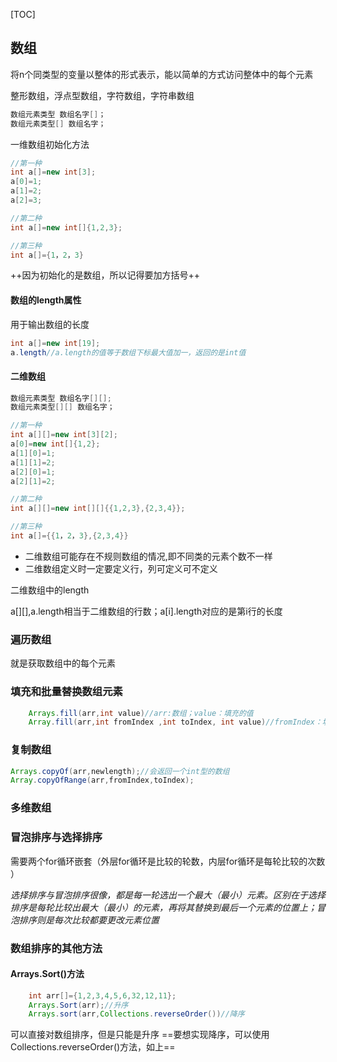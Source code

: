 
[TOC]



## 数组

将n个同类型的变量以整体的形式表示，能以简单的方式访问整体中的每个元素

整形数组，浮点型数组，字符数组，字符串数组

~~~java
数组元素类型 数组名字[]；
数组元素类型[] 数组名字；
~~~

一维数组初始化方法

~~~JAVA
//第一种
int a[]=new int[3];
a[0]=1;
a[1]=2;
a[2]=3;

//第二种
int a[]=new int[]{1,2,3};

//第三种
int a[]={1，2，3}
~~~

++因为初始化的是数组，所以记得要加方括号++

#### 数组的length属性

用于输出数组的长度
~~~java
int a[]=new int[19];
a.length//a.length的值等于数组下标最大值加一，返回的是int值
~~~

#### 二维数组
~~~java
数组元素类型 数组名字[][];
数组元素类型[][] 数组名字；
~~~

~~~JAVA
//第一种
int a[][]=new int[3][2];
a[0]=new int[]{1,2};
a[1][0]=1;
a[1][1]=2;
a[2][0]=1;
a[2][1]=2;

//第二种
int a[][]=new int[][]{{1,2,3},{2,3,4}};

//第三种
int a[]={{1，2，3},{2,3,4}}
~~~

*	二维数组可能存在不规则数组的情况,即不同类的元素个数不一样
*	二维数组定义时一定要定义行，列可定义可不定义

二维数组中的length

a[][],a.length相当于二维数组的行数；a[i].length对应的是第i行的长度

### 遍历数组

就是获取数组中的每个元素

### 填充和批量替换数组元素

~~~java
	Arrays.fill(arr,int value)//arr:数组；value：填充的值
    Array.fill(arr,int fromIndex ,int toIndex, int value)//fromIndex：填充的第一个索引 toIndex：填充的最后一个索引（不包括）
~~~

### 复制数组

~~~java
Arrays.copyOf(arr,newlength);//会返回一个int型的数组
Array.copyOfRange(arr,fromIndex,toIndex);
~~~

### 多维数组

### 冒泡排序与选择排序

需要两个for循环嵌套（外层for循环是比较的轮数，内层for循环是每轮比较的次数 ）

*选择排序与冒泡排序很像，都是每一轮选出一个最大（最小）元素。区别在于选择排序是每轮比较出最大（最小）的元素，再将其替换到最后一个元素的位置上；冒泡排序则是每次比较都要更改元素位置*

### 数组排序的其他方法

#### Arrays.Sort()方法
~~~java
    int arr[]={1,2,3,4,5,6,32,12,11};
	Arrays.Sort(arr);//升序
    Arrays.sort(arr,Collections.reverseOrder())//降序
~~~
可以直接对数组排序，但是只能是升序
==要想实现降序，可以使用Collections.reverseOrder()方法，如上==

